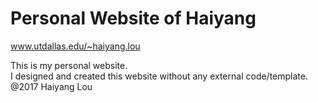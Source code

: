 # Personal Website of Haiyang

www.utdallas.edu/~haiyang.lou

This is my personal website.<br />
I designed and created this website without any external code/template.<br />
@2017 Haiyang Lou
